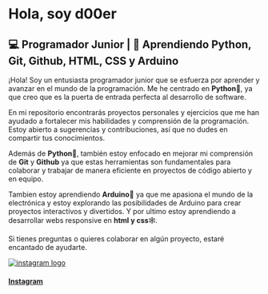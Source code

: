 
# Hola, soy d00er
## 💻 Programador Junior | 🌱 Aprendiendo Python, Git, Github, HTML, CSS y Arduino
¡Hola! Soy un entusiasta programador junior que se esfuerza por aprender y avanzar en el mundo de la programación. Me he centrado en **Python**🐍, ya que creo que es la puerta de entrada perfecta al desarrollo de software.

En mi repositorio encontrarás proyectos personales y ejercicios que me han ayudado a fortalecer mis habilidades y comprensión de la programación. Estoy abierto a sugerencias y contribuciones, así que no dudes en compartir tus conocimientos.

Además de **Python**🐍, también estoy enfocado en mejorar mi comprensión de **Git** y **Github** ya que estas herramientas son fundamentales para colaborar y trabajar de manera eficiente en proyectos de código abierto y en equipo. 

Tambien estoy aprendiendo **Arduino🤖** ya que me apasiona el mundo de la electrónica y estoy explorando las posibilidades de Arduino para crear proyectos interactivos y divertidos. Y por ultimo estoy aprendiendo a desarrollar webs responsive en **html y css**🕸️.

Si tienes preguntas o quieres colaborar en algún proyecto, estaré encantado de ayudarte.

<link rel="stylesheet" href="./readme_data/css/style.css">

<a href="https://www.instagram.com/d00er.art/">
    <image src="./readme_data/img/instagram.png" alt="instagram logo">
    <h4>Instagram</h4>
</a>


<!--
**d00er/d00er** is a ✨ _special_ ✨ repository because its `README.md` (this file) appears on your GitHub profile.

Here are some ideas to get you started:

- 🔭 I’m currently working on ...
- 🌱 I’m currently learning ...
- 👯 I’m looking to collaborate on ...
- 🤔 I’m looking for help with ...
- 💬 Ask me about ...
- 📫 How to reach me: ...
- 😄 Pronouns: ...
- ⚡ Fun fact: ...
-->

